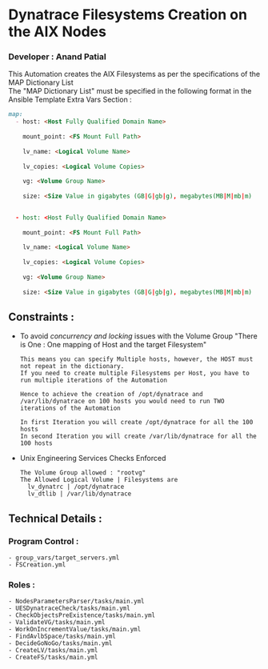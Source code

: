 # Dynatrace Filesystems Creation on the AIX Nodes
### Developer : Anand Patial
This Automation creates the AIX Filesystems as per the specifications of the MAP Dictionary List\
The "MAP Dictionary List" must be specified in the following format in the Ansible Template Extra Vars Section :

```markdown
map:
  - host: <Host Fully Qualified Domain Name> 
    
    mount_point: <FS Mount Full Path>
    
    lv_name: <Logical Volume Name>
    
    lv_copies: <Logical Volume Copies>
    
    vg: <Volume Group Name>
    
    size: <Size Value in gigabytes (GB|G|gb|g), megabytes(MB|M|mb|m)


  - host: <Host Fully Qualified Domain Name> 
    
    mount_point: <FS Mount Full Path>
    
    lv_name: <Logical Volume Name>
    
    lv_copies: <Logical Volume Copies>
    
    vg: <Volume Group Name>
    
    size: <Size Value in gigabytes (GB|G|gb|g), megabytes(MB|M|mb|m)

```
## Constraints :

- To avoid *concurrency and locking* issues with the Volume Group "There is One : One mapping of Host and the target Filesystem"
  ```
  This means you can specify Multiple hosts, however, the HOST must not repeat in the dictionary.
  If you need to create multiple Filesystems per Host, you have to run multiple iterations of the Automation

  Hence to achieve the creation of /opt/dynatrace and /var/lib/dynatrace on 100 hosts you would need to run TWO iterations of the Automation

  In first Iteration you will create /opt/dynatrace for all the 100 hosts
  In second Iteration you will create /var/lib/dynatrace for all the 100 hosts 

  ```
- Unix Engineering Services Checks Enforced
  ```
  The Volume Group allowed : "rootvg"
  The Allowed Logical Volume | Filesystems are 
    lv_dynatrc | /opt/dynatrace
    lv_dtlib | /var/lib/dynatrace
  ```

## Technical Details :
### Program Control :
```
- group_vars/target_servers.yml
- FSCreation.yml
```
### Roles :
```
- NodesParametersParser/tasks/main.yml
- UESDynatraceCheck/tasks/main.yml
- CheckObjectsPreExistence/tasks/main.yml
- ValidateVG/tasks/main.yml
- WorkOnIncrementValue/tasks/main.yml
- FindAvlbSpace/tasks/main.yml
- DecideGoNoGo/tasks/main.yml
- CreateLV/tasks/main.yml
- CreateFS/tasks/main.yml
```
  

  



